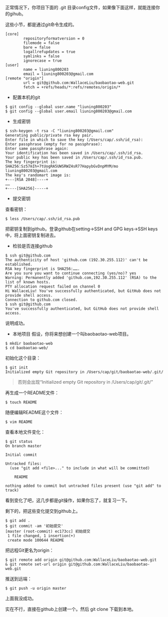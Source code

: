 正常情况下，你项目下面的 .git 目录config文件，如果像下面这样，就能连接你的gihub。

这些小节，都是通过git命令生成的。
```
[core]
        repositoryformatversion = 0
        filemode = false
        bare = false
        logallrefupdates = true
        symlinks = false
        ignorecase = true
[user]
        name = liuning800203
        email = liuning800203@gmail.com
[remote "origin"]
        url = git@github.com:WallaceLiu/baobaotao-web.git
        fetch = +refs/heads/*:refs/remotes/origin/*
```

- 配置本机的git
```
$ git config --global user.name "liuning800203"
$ git config --global user.email liuning800203@gmail.com
```
- 生成密钥
```
$ ssh-keygen -t rsa -C "liuning800203@gmail.com"
Generating public/private rsa key pair.
Enter file in which to save the key (/Users/cap/.ssh/id_rsa):
Enter passphrase (empty for no passphrase):
Enter same passphrase again:
Your identification has been saved in /Users/cap/.ssh/id_rsa.
Your public key has been saved in /Users/cap/.ssh/id_rsa.pub.
The key fingerprint is:
SHA256:Sz57mIh+7tUogRA5UWSRWZ4sR77HapybGvDnpMYM/mo liuning800203@gmail.com
The key's randomart image is:
+---[RSA 2048]----+
……
+----[SHA256]-----+
```
- 提交密钥

查看密钥：
```
$ less /Users/cap/.ssh/id_rsa.pub
```
把密钥复制到github。登录github在setting->SSH and GPG keys->SSH keys中，将上面密钥复制进去。
- 检验是否连接github
```
$ ssh git@github.com
The authenticity of host 'github.com (192.30.255.112)' can't be established.
RSA key fingerprint is SHA256:…….
Are you sure you want to continue connecting (yes/no)? yes
Warning: Permanently added 'github.com,192.30.255.112' (RSA) to the list of known hosts.
PTY allocation request failed on channel 0
Hi WallaceLiu! You've successfully authenticated, but GitHub does not provide shell access.
Connection to github.com closed.
$ ssh git@github.com
You've successfully authenticated, but GitHub does not provide shell access.
```
说明成功。
- 本地项目
假设，你将来想创建一个叫baobaotao-web项目。
```
$ mkdir baobaotao-web
$ cd baobaotao-web/
```
初始化这个目录：
```
$ git init
Initialized empty Git repository in /Users/cap/git/baobaotao-web/.git/
```
> 否则会出现“Initialized empty Git repository in /Users/cap/git/.git/”

再生成一个README文件：
```
$ touch README
```
随便编辑README这个文件：
```
$ vim README
```
查看本地文件变化：
```
$ git status
On branch master

Initial commit

Untracked files:
  (use "git add <file>..." to include in what will be committed)

	README

nothing added to commit but untracked files present (use "git add" to track)
```
看到变化了吧，这几步都是git操作，如果你忘了，就复习一下。

剩下的，把这些变化提交到github上。
```
$ git add .
$ git commit -am '初始提交'
[master (root-commit) ec173cc] 初始提交
 1 file changed, 1 insertion(+)
 create mode 100644 README
```
把远程Git更名为origin：
```
$ git remote add origin git@github.com:WallaceLiu/baobaotao-web.git
& git remote set-url origin git@github.com:WallaceLiu/baobaotao-web.git
```
推送到远端：
```
$ git push -u origin master
```

上面我没成功。

实在不行，直接在github上创建一个。然后 git clone 下载到本地。